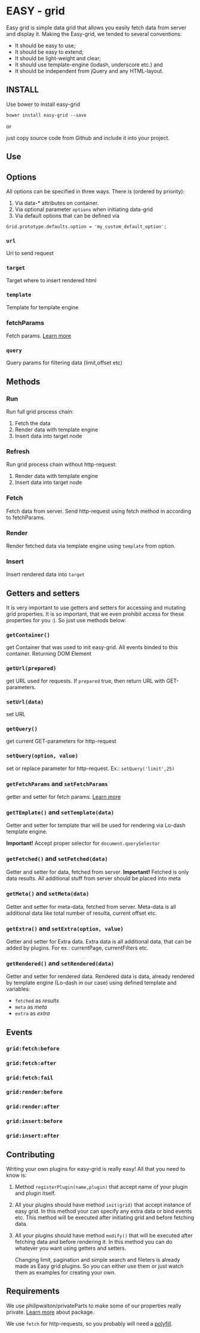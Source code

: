 # EASY - grid
Easy grid is simple data grid that allows you easily fetch data from server and display it. Making the Easy-grid, we tended to several conventions:

* It should be easy to use;
* It should be easy to extend;
* It should be light-weight and clear;
* It should use template-engine (lodash, underscore etc.) and
* It should be independent from jQuery and any HTML-layout.

## INSTALL
Use bower to install easy-grid

``bower install easy-grid --save``

or 

just copy source code from Github and include it into your project.

## Use 

## Options
All options can be specified in three ways. There is (ordered by priority):
1. Via data-* attributes on container.
2. Via optional parameter `options` when initiating data-grid
3. Via default options that can be defined via
```
Grid.prototype.defaults.option = 'my_custom_default_option';
```
### `url`
Url to send request
### `target`
Target where to insert rendered html
### `template`
Template for template engine
### fetchParams
Fetch params. [Learn more](https://developer.mozilla.org/en-US/docs/Web/API/GlobalFetch/fetch)
### `query`
Query params for filtering data (limit,offset etc)
## Methods
### Run
Run full grid process chain:
1. Fetch the data
2. Render data with template engine
3. Insert data into target node

### Refresh
Run  grid process chain without http-request:
1. Render data with template engine
2. Insert data into target node

### Fetch
Fetch data from server. Send http-request using fetch method in according to fetchParams.
### Render
Render fetched data via template engine using `template` from option.
### Insert
Insert rendered data into `target`

## Getters and setters
It is very important to use getters and setters for accessing and mutating grid properties. It is so important, that we even prohibit access for these properties for you :). So just use methods below:

### `getContainer()` 
get Container that was used to init easy-grid. All events binded to this container. Returning DOM Element

### `getUrl(prepared)` 
get URL used for requests.  If `prepared` true, then return URL with GET-parameters.

### `setUrl(data)` 
set URL

### `getQuery()` 
get current GET-parameters for http-request

### `setQuery(option, value)` 
set or replace parameter for http-request. Ex.: `setQuery('limit',25)`

### `getFetchParams` and `setFetchParams` 
getter and setter for fetch params. [Learn more](https://developer.mozilla.org/en-US/docs/Web/API/GlobalFetch/fetch)

### `getTEmplate()` and `setTemplate(data)` 
Getter and setter for template thar will be used for rendering via Lo-dash template engine. 

**Important!** Accept proper selector for `document.querySelector`

### `getFetched()` and `setFetched(data)`
Getter and setter for data, fetched from server. 
**Important!** Fetched is only data results. All additional stuff from server should be placed into meta

### `getMeta()` and `setMeta(data)`
Getter and setter for meta-data, fetched from server. Meta-data is all additional data like total number of resulta, current offset etc.

### `getExtra()` and `setExtra(option, value)`
Getter and setter for Extra data. Extra data is all additional data, that can be added by plugins. For ex.: currentPage, currentFilters etc.

### `getRendered()` and `setRendered(data)`
Getter and setter for rendered data. Rendered data is data, already rendered by template engine (Lo-dash in our case) using defined template and variables:
* `fetched` as *results*
* `meta` as *meta*
* `extra` as *extra*

## Events

### `grid:fetch:before`
### `grid:fetch:after`
### `grid:fetch:fail`

### `grid:render:before`
### `grid:render:after`

### `grid:insert:before`
### `grid:insert:after`

## Contributing
Writing your own plugins for easy-grid is really easy! All that you need to know is:
1. Method `registerPlugin(name,plugin)` that accept name of your plugin and plugin itself.
2. All your plugins should have method `init(grid)` that accept instance of easy grid. In this method your can specify any extra data or bind events etc. This method will be executed after initiating grid and before fetching data.
3. All your plugins should have method `modify()` that will be executed after fetching data and before rendering it. In this method you can do whatever you want using getters and setters. 

    Changing limit, pagination and simple search and fileters is already made as Easy grid plugins. So you can either use them or just watch them as examples for creating your own.

## Requirements
We use philipwalton/privateParts to make some of our properties really private. [Learn more](https://github.com/philipwalton/private-parts) about package.

We use `fetch` for http-requests, so you probably will need a [polyfill](https://github.com/github/fetch).
